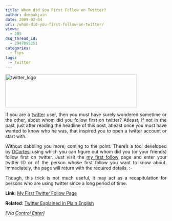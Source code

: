 ```yaml
---
title: Whom did you First Follow on Twitter?
author: deepakjain
date: 2009-02-04
url: /whom-did-you-first-follow-on-twitter/
views:
  - 205
dsq_thread_id:
  - 2947095251
categories:
  - Tips
tags:
  - Twitter
---
```

<p align="justify">
  <a href="http://www.twitter.com" onclick="_gaq.push(['_trackEvent', 'outbound-article', 'http://www.twitter.com', '']);" target="_blank"><img class="wp-image-54540" style="border-right: 0px;border-top: 0px;float: none;margin-left: auto;border-left: 0px;margin-right: auto;border-bottom: 0px" height="104" alt="twitter_logo" src="http://cdn.devilsworkshop.org/files/2009/02/twitter-logo.jpg" width="411" border="0" /></a>
</p>

<p align="justify">
  If you are a <a href="http://devilsworkshop.org/twitter-explained-in-plain-english/" target="_blank">twitter</a> user, then you must have surely wondered sometime or the other, about whom did you follow first on twitter? Atleast, if not in the past, just after reading the headline of this post, atleast once you must have wanted to know who he was, that inspired you to open a twitter account or start with.
</p>

<p align="justify">
  Without dabbling you more, coming to the point. There’s a tool developed by <a href="http://dcortesi.com/tools/my-first-follow/" onclick="_gaq.push(['_trackEvent', 'outbound-article', 'http://dcortesi.com/tools/my-first-follow/', 'DCortesi']);" target="_blank">DCortesi</a> using which you can figure out whom did you (or your friends) follow first on twitter. Just visit the <a href="http://dcortesi.com/tools/my-first-follow/" onclick="_gaq.push(['_trackEvent', 'outbound-article', 'http://dcortesi.com/tools/my-first-follow/', 'my first follow']);" target="_blank">my first follow</a> page and enter your twitter ID or of the person whose first follow you want to know about. Immediately, the page will return with the required details. <img src="http://devilsworkshop.org/wp-includes/images/smilies/simple-smile.png" alt=":-)" class="wp-smiley" style="height: 1em; max-height: 1em;" />
</p>

<p align="justify">
  Though, this trick is not much useful, it may act as a recapitulation for persons who are using twitter since a long period of time.
</p>

<p align="justify">
  <strong>Link</strong>: <a href="http://dcortesi.com/tools/my-first-follow/" onclick="_gaq.push(['_trackEvent', 'outbound-article', 'http://dcortesi.com/tools/my-first-follow/', 'My First Twitter Follow Page']);" target="_blank">My First Twitter Follow Page</a>
</p>

<p align="justify">
  <strong>Related</strong>: <a href="http://devilsworkshop.org/twitter-explained-in-plain-english/" target="_blank">Twitter Explained in Plain English</a>
</p>

<p align="justify">
  <em>[Via </em><a href="http://www.controlenter.in/2009/01/find-out-whom-you-followed-first-on-twitter/" onclick="_gaq.push(['_trackEvent', 'outbound-article', 'http://www.controlenter.in/2009/01/find-out-whom-you-followed-first-on-twitter/', 'Control Enter']);" target="_blank"><em>Control Enter</em></a><em>]</em>
</p>

